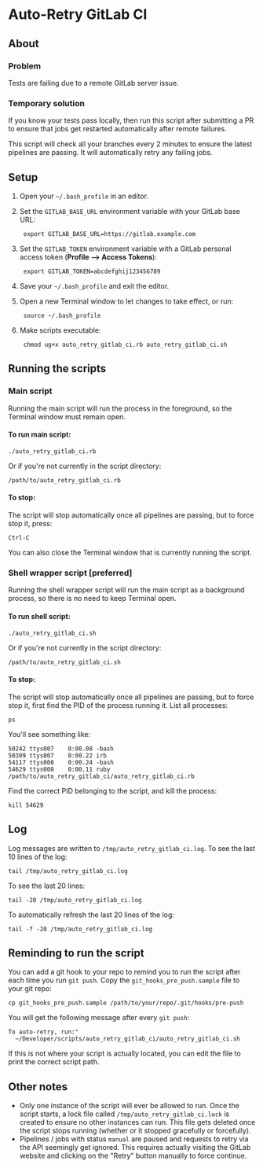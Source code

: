 # Auto-Retry GitLab CI

## About

### Problem

Tests are failing due to a remote GitLab server issue.

### Temporary solution

If you know your tests pass locally, then run this script after submitting a PR
to ensure that jobs get restarted automatically after remote failures.

This script will check all your branches every 2 minutes to ensure the latest
pipelines are passing. It will automatically retry any failing jobs.

## Setup

1. Open your `~/.bash_profile` in an editor.
2. Set the `GITLAB_BASE_URL` environment variable with your GitLab base URL:

        export GITLAB_BASE_URL=https://gitlab.example.com

3. Set the `GITLAB_TOKEN` environment variable with a GitLab personal access token (**Profile --> Access Tokens**):

        export GITLAB_TOKEN=abcdefghij123456789

4. Save your `~/.bash_profile` and exit the editor.

5. Open a new Terminal window to let changes to take effect, or run:

        source ~/.bash_profile

6. Make scripts executable:

        chmod ug+x auto_retry_gitlab_ci.rb auto_retry_gitlab_ci.sh

## Running the scripts

### Main script

Running the main script will run the process in the foreground, so the Terminal window must remain open.

#### To run main script:

````
./auto_retry_gitlab_ci.rb
````

Or if you're not currently in the script directory:

```
/path/to/auto_retry_gitlab_ci.rb
````

#### To stop:

The script will stop automatically once all pipelines are passing, but to force stop it, press:

````
Ctrl-C
````

You can also close the Terminal window that is currently running the script.

### Shell wrapper script [preferred]

Running the shell wrapper script will run the main script as a background process, so there is no need to keep Terminal open.

#### To run shell script:

````
./auto_retry_gitlab_ci.sh
````

Or if you're not currently in the script directory:

```
/path/to/auto_retry_gitlab_ci.sh
````

#### To stop:

The script will stop automatically once all pipelines are passing, but to force stop it, first find the PID of the process running it. List all processes:

````
ps
````

You'll see something like:

````
50242 ttys007    0:00.08 -bash
50309 ttys007    0:00.22 irb
54117 ttys008    0:00.24 -bash
54629 ttys008    0:00.11 ruby /path/to/auto_retry_gitlab_ci/auto_retry_gitlab_ci.rb
````

Find the correct PID belonging to the script, and kill the process:

````
kill 54629
````

## Log

Log messages are written to `/tmp/auto_retry_gitlab_ci.log`. To see the last 10 lines of the log:

````
tail /tmp/auto_retry_gitlab_ci.log
````

To see the last 20 lines:

````
tail -20 /tmp/auto_retry_gitlab_ci.log
````

To automatically refresh the last 20 lines of the log:

````
tail -f -20 /tmp/auto_retry_gitlab_ci.log
````

## Reminding to run the script

You can add a git hook to your repo to remind you to run the script after each time you run `git push`. Copy the `git_hooks_pre_push.sample` file to your git repo:

````
cp git_hooks_pre_push.sample /path/to/your/repo/.git/hooks/pre-push
````

You will get the following message after every `git push`:

````
To auto-retry, run:"
  ~/Developer/scripts/auto_retry_gitlab_ci/auto_retry_gitlab_ci.sh
````

If this is not where your script is actually located, you can edit the file to print the correct script path.

## Other notes

- Only one instance of the script will ever be allowed to run. Once the script starts, a lock file called `/tmp/auto_retry_gitlab_ci.lock` is created to ensure no other instances can run. This file gets deleted once the script stops running (whether or it stopped gracefully or forcefully).
- Pipelines / jobs with status `manual` are paused and requests to retry via the API seemingly  get ignored. This requires actually visiting the GitLab website and clicking on the "Retry" button manually to force continue.
